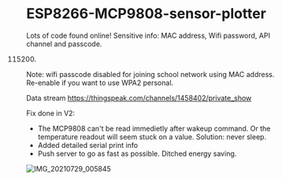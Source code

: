 # ESP8266-MCP9808-sensor-plotter
Lots of code found online! Sensitive info: MAC address, Wifi password, API channel and passcode.

115200.

Note:
wifi passcode disabled for joining school network using MAC address. Re-enable if you want to use WPA2 personal.

Data stream https://thingspeak.com/channels/1458402/private_show

Fix done in V2:
- The MCP9808 can't be read immedietly after wakeup command. Or the temperature readout will seem stuck on a value. Solution: never sleep.
- Added detailed serial print info
- Push server to go as fast as possible. Ditched energy saving. 


![IMG_20210729_005845](https://user-images.githubusercontent.com/22672963/127437670-1c4f9799-a845-419b-8586-e919f29c363f.jpg)
